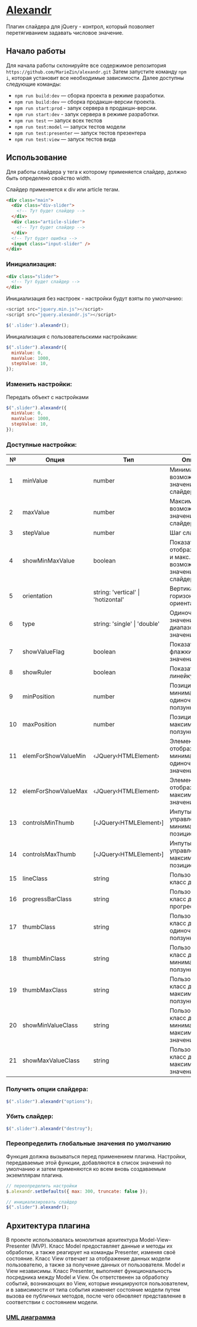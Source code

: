 # [Alexandr](https://zinmari.github.io/alexandr/)

Плагин слайдера для jQuery - контрол, который позволяет перетягиванием задавать числовое значение.

## Начало работы

Для начала работы склонируйте все содержимое репозитория `https://github.com/MarieZin/alexandr.git` Затем запустите команду `npm i`, которая установит все необходимые зависимости. Далее доступны следующие команды:

- `npm run build:dev` — сборка проекта в режиме разработки.
- `npm run build:dev` — сборка продакшн-версии проекта.
- `npm run start:prod` - запук сервера в продакшн-версии.
- `npm run start:dev` - запук сервера в режиме разработки.
- `npm run test` — запуск всех тестов
- `npm run test:model` — запуск тестов модели
- `npm run test:presenter` — запуск тестов презентера
- `npm run test:view` — запуск тестов вида

## Использование

Для работы слайдера у тега к которому применяется слайдер, должно быть определено свойство width.

Слайдер применяется к div или article тегам.
```html
<div class="main">
  <div class="div-slider">
    <!-- Тут будет слайдер -->
  </div>
  <div class="article-slider">
    <!-- Тут будет слайдер -->
  </div>
  <!-- Тут будет ошибка -->
  <input class="input-slider" />
</div>
```

### Инициализация:

```html
<div class="slider">
  <!-- Тут будет слайдер -->
</div>
```

Инициализация без настроек - настройки будут взяты по умолчанию:

```javascript
<script src="jquery.min.js"></script>
<script src="jquery.alexandr.js"></script>

$('.slider').alexandr();
```

Инициализация с пользовательскими настройками:

```javascript
$(".slider").alexandr({
  minValue: 0,
  maxValue: 1000,
  stepValue: 10,
});
```

### Изменить настройки:

Передать объект с настройками

```javascript
$(".slider").alexandr({
  minValue: 0,
  maxValue: 1000,
  stepValue: 10,
});
```

### Доступные настройки:

<table>
    <thead>
        <tr>
            <th>№</th>
            <th>Опция</th>
            <th>Тип</th>
            <th>Описание</th>
        </tr>
    </thead>
    <tbody>
        <tr>
            <td>1</td>
            <td>minValue</td>
            <td>number</td>
            <td>Минимальное возможное значение слайдера</td>
        </tr>
        <tr>
            <td>2</td>
            <td>maxValue</td>
            <td>number</td>
            <td>Максимальное возможное значение слайдера</td>
        </tr>
        <tr>
            <td>3</td>
            <td>stepValue</td>
            <td>number</td>
            <td>Шаг слайдера</td>
        </tr>
        <tr>
            <td>4</td>
            <td>showMinMaxValue</td>
            <td>boolean</td>
            <td>Показать/скрыть отображение мин. и макс. возможных значений слайдера</td>
        </tr>
        <tr>
            <td>5</td>
            <td>orientation</td>
            <td>string: 'vertical' | 'hotizontal'</td>
            <td>Вертикальная/горизонтальная ориентация</td>
        </tr>
        <tr>
            <td>6</td>
            <td>type</td>
            <td>string: 'single' | 'double'</td>
            <td>Одиночное значение/диапазон значений</td>
        </tr>
        <tr>
            <td>7</td>
            <td>showValueFlag</td>
            <td>boolean</td>
            <td>Показать/скрыть флажки со значениями</td>
        </tr>
        <tr>
            <td>8</td>
            <td>showRuler</td>
            <td>boolean</td>
            <td>Показать/скрыть линейку</td>
        </tr>
        <tr>
            <td>9</td>
            <td>minPosition</td>
            <td>number</td>
            <td>Позиция минимального/одиночного ползунка</td>
        </tr>
        <tr>
            <td>10</td>
            <td>maxPosition</td>
            <td>number</td>
            <td>Позиция максимального ползунка</td>
        </tr>
        <tr>
            <td>11</td>
            <td>elemForShowValueMin</td>
            <td>&lsaquo;JQuery&lsaquo;HTMLElement&rsaquo;</td>
            <td>Элемент куда отображать минимальное/одиночное значение</td>
        </tr>
        <tr>
            <td>12</td>
            <td>elemForShowValueMax</td>
            <td>&lsaquo;JQuery&lsaquo;HTMLElement&rsaquo;</td>
            <td>Элемент куда отображать максимальное значение</td>
        </tr>
        <tr>
            <td>13</td>
            <td>controlsMinThumb</td>
            <td>[&lsaquo;JQuery&lsaquo;HTMLElement&rsaquo;]</td>
            <td>Инпуты для управления минимальной позицией</td>
        </tr>
        <tr>
            <td>14</td>
            <td>controlsMaxThumb</td>
            <td>[&lsaquo;JQuery&lsaquo;HTMLElement&rsaquo;]</td>
            <td>Инпуты для управления максимальной позицией</td>
        </tr>
        <tr>
            <td>15</td>
            <td>lineClass</td>
            <td>string</td>
            <td>Пользовательский класс для линии</td>
        </tr>
        <tr>
            <td>16</td>
            <td>progressBarClass</td>
            <td>string</td>
            <td>Пользовательский класс для прогрессбара</td>
        </tr>
        <tr>
            <td>17</td>
            <td>thumbClass</td>
            <td>string</td>
            <td>Пользовательский класс для одиночного ползунка</td>
        </tr>
        <tr>
            <td>18</td>
            <td>thumbMinClass</td>
            <td>string</td>
            <td>Пользовательский класс для минимального ползунка</td>
        </tr>
        <tr>
            <td>19</td>
            <td>thumbMaxClass</td>
            <td>string</td>
            <td>Пользовательский класс для максимального ползунка</td>
        </tr>
        <tr>
            <td>20</td>
            <td>showMinValueClass</td>
            <td>string</td>
            <td>Пользовательский класс для минимального и максимального значения</td>
        </tr>
        <tr>
            <td>21</td>
            <td>showMaxValueClass</td>
            <td>string</td>
            <td>Пользовательский класс для максимального значения</td>
        </tr>
    </tbody>
</table>

### Получить опции слайдера:

```javascript
$(".slider").alexandr("options");
```

### Убить слайдер:

```javascript
$(".slider").alexandr("destroy");
```

### Переопределить глобальные значения по умолчанию

Функция должна вызываться перед применением плагина. Настройки, передаваемые этой функции,
добавляются в список значений по умолчанию и затем применяются
ко всем вновь создаваемым экземплярам плагина.

```javascript
// переопределить настройки
$.alexandr.setDefaults({ max: 300, truncate: false });

// инициализировать слайдер
$(".slider").alexandr();
```

## Архитектура плагина

В проекте использовалась монолитная архитектура Model-View-Presenter (MVP).
Класс Model предоставляет данные и методы их обработки, а также реагирует на команды Presenter, изменяя своё состояние.
Класс View отвечает за отображение данных модели пользователю, а также за получение данных от пользователя.
Model и View независимы.
Класс Presenter, выполняет функциональность посредника между Model и View. Он ответственен за обработку событий, возникающих во View, которые инициируются пользователем, и в зависимости от типа события изменяет состояние модели путем вызова ее публичных методов, после чего обновляет представление в соответствии с состоянием модели.


### [UML диаграмма](https://app.diagrams.net/?tags=%7B%7D&lightbox=1&highlight=0000ff&edit=_blank&layers=1&nav=1&dark=auto#HMarieZin%2Falexandr%2Fmain%2Fsrc%2FUml.drawio)
